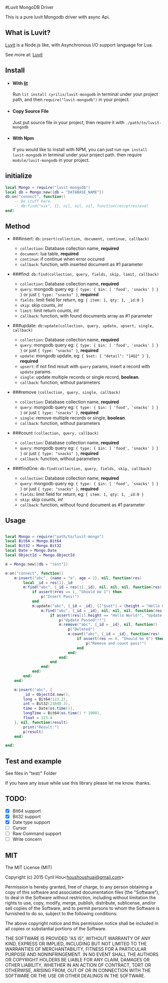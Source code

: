 #Luvit MongoDB Driver

This is a pure luvit Mongodb driver with async Api. 

## What is Luvit?
[Luvit](https://luvit.io) is a Node.js like, with Asynchronous I/O support language for Lua.

See more at: [Luvit](https://luvit.io/docs.html)

## Install

- #### With [lit](https://luvit.io/lit.html)
    Run `lit install cyrilis/luvit-mongodb` in terminal under your project path, and then `require("luvit-mongodb")` in your project.

- #### Copy Source File
	Just put source file in your project, then require it with `./path/to/luvit-mongodb`
    
- #### With Npm
	If you would like to install with NPM, you can just run `npm install luvit-mongodb` in terminal under your project path. then require `module/luvit-mongodb` in your project.

## initialize

```lua
local Mongo = require("luvit-mongodb")
local db = Mongo:new({db = "DATABASE_NAME"})
db:on("connect", function()
	-- Do stuff here.
    -- db:find("xxx", {}, nil, nil, nil, function(res)p(res)end)
end)
```

## Method

- ###insert:
	`db:insert(collection, document, continue, callback)`
	- `collection`: Database collection name, **required**
	- `document`: lua table, **required**
    - `continue`: if continue when error occured
    - `callback`: function, with inserted document as #1 parameter
    
- ###find:
	`db:find(collection, query, fields, skip, limit, callback)`
    - `collection`: Database collection name, **required**
    - `query`: mongodb query eg: `{ type: { $in: [ 'food', 'snacks' ] } }` or just `{ type: "snacks" }`, **required**
    - `fields`: limit field for return, eg: `{ item: 1, qty: 1, _id:0 }` 
    - `skip`: skip counts, *int*
    - `limit`: limit return counts, *int*
    - `callback`: function, with found documents array as #1 parameter

- ###update: 
	`db:update(collection, query, update, upsert, single, callback)`
	- `collection`: Database collection name, **required**
    - `query`: mongodb query eg: `{ type: { $in: [ 'food', 'snacks' ] } }` or just `{ type: "snacks" }`, **required**
    - `update`: mongodb update, eg: `{ $set: { "detail": "14Q2" } }`, **required**
    - `upsert`: if not find result with `query` params, insert a record with `update` params.
    - `single`: update multiple records or single record, **boolean**.
    - `callback`: function, without parameters
    
- ###remove 
	`(collection, query, single, callback)`
	- `collection`: Database collection name, **required**
    - `query`: mongodb query eg: `{ type: { $in: [ 'food', 'snacks' ] } }` or just `{ type: "snacks" }`, **required**
    - `single`: remove multiple records or single, **boolean**.
	- `callback`: function, without parameters

- ###count
	`(collection, query, callback)`
	- `collection`: Database collection name, **required**
    - `query`: mongodb query eg: `{ type: { $in: [ 'food', 'snacks' ] } }` or just `{ type: "snacks" }`, **required**
	- `callback`: function, without parameters
    
- ###findOne:
	`db:find(collection, query, fields, skip, callback)`
    - `collection`: Database collection name, **required**
    - `query`: mongodb query eg: `{ type: { $in: [ 'food', 'snacks' ] } }` or just `{ type: "snacks" }`, **required**
    - `fields`: limit field for return, eg: `{ item: 1, qty: 1, _id:0 }` 
    - `skip`: skip counts, *int*
    - `callback`: function, without found document as #1 parameter
    
## Usage
```lua

local Mongo = require("path/to/luvit-mongo")
local Bit64 = Mongo.Bit64
local Bit32 = Mongo.Bit32
local Date = Mongo.Date
local ObjectId = Mongo.ObjectId

m = Mongo:new({db = "test"})

m:on("connect", function()
    m:insert("abc", {name = "a", age = 2}, nil, function(res)
        local _id = res[1]._id
        m:find("abc", {_id = res[1]._id}, nil, nil, nil, function(res)
            if assert(#res == 1, "Should be 1") then
                p("Insert Pass!")
            end
            m:update("abc", {_id = _id}, {["$set"] = {height = "Hello World!"}}, true, nil,function()
                m:find("abc", {_id = _id}, nil, nil, nil, function(res)
                    if assert(res[1].height == "Hello World!", "Update faied") then
                        p("Update Passed!!!")
                        m:remove("abc", {_id = _id}, nil, function()
                            p("Deleted")
                            m:count("abc", {_id = _id}, function(res)
                                if assert(res == 0, "Should be 0") then
                                    p("Remove and count pass!")
                                end
                            end)
                        end)
                    end
                end)
            end)
        end)
    end)

    m:insert("abc", {
        _id = ObjectId.new(),
        long = Bit64(123.2),
        int = Bit32(23840.3),
        time = Date(os.time()),
        longTime = Bit64(os.time() * 1000),
        float = 123.4
    }, nil, function(result)
        print("Result:")
        p(result)
    end)

end)


```

## Test and example
See files in "test/" Folder

If you have any issue while use this library please let me know. thanks.

## TODO:
- [x] Bit64 support
- [x] Bit32 support
- [x] Date type support
- [ ] Cursor
- [ ] Raw Command support
- [ ] Write concern

## MIT
The MIT License (MIT)

Copyright (c) 2015 Cyril Hou&lt;houshoushuai@gmail.com&gt;

Permission is hereby granted, free of charge, to any person obtaining a copy
of this software and associated documentation files (the "Software"), to deal
in the Software without restriction, including without limitation the rights
to use, copy, modify, merge, publish, distribute, sublicense, and/or sell
copies of the Software, and to permit persons to whom the Software is
furnished to do so, subject to the following conditions:

The above copyright notice and this permission notice shall be included in all
copies or substantial portions of the Software.

THE SOFTWARE IS PROVIDED "AS IS", WITHOUT WARRANTY OF ANY KIND, EXPRESS OR
IMPLIED, INCLUDING BUT NOT LIMITED TO THE WARRANTIES OF MERCHANTABILITY,
FITNESS FOR A PARTICULAR PURPOSE AND NONINFRINGEMENT. IN NO EVENT SHALL THE
AUTHORS OR COPYRIGHT HOLDERS BE LIABLE FOR ANY CLAIM, DAMAGES OR OTHER
LIABILITY, WHETHER IN AN ACTION OF CONTRACT, TORT OR OTHERWISE, ARISING FROM,
OUT OF OR IN CONNECTION WITH THE SOFTWARE OR THE USE OR OTHER DEALINGS IN THE
SOFTWARE.

